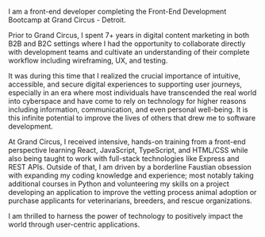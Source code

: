 I am a front-end developer completing the Front-End Development Bootcamp at Grand Circus - Detroit.

Prior to Grand Circus, I spent 7+ years in digital content marketing in both B2B and B2C settings where I had the opportunity to collaborate directly with development teams and cultivate an understanding of their complete workflow including wireframing, UX, and testing.

It was during this time that I realized the crucial importance of intuitive, accessible, and secure digital experiences to supporting user journeys, especially in an era where most individuals have transcended the real world into cyberspace and have come to rely on technology for higher reasons including information, communication, and even personal well-being. It is this infinite potential to improve the lives of others that drew me to software development.

At Grand Circus, I received intensive, hands-on training from a front-end perspective learning React, JavaScript, TypeScript, and HTML/CSS while also being taught to work with full-stack technologies like Express and REST APIs. Outside of that, I am driven by a borderline Faustian obsession with expanding my coding knowledge and experience; most notably taking additional courses in Python and volunteering my skills on a project developing an application to improve the vetting process animal adoption or purchase applicants for veterinarians, breeders, and rescue organizations.

I am thrilled to harness the power of technology to positively impact the world through user-centric applications.
